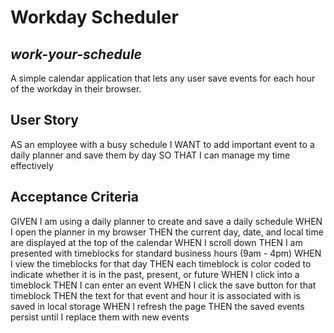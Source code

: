 # Workday Scheduler

## _work-your-schedule_
A simple calendar application that lets any user save events for each hour of the workday in their browser.

## User Story
AS an employee with a busy schedule
I WANT to add important event to a daily planner and save them by day
SO THAT I can manage my time effectively

## Acceptance Criteria
GIVEN I am using a daily planner to create and save a daily schedule
WHEN I open the planner in my browser
THEN the current day, date, and local time are displayed at the top of the calendar
WHEN I scroll down
THEN I am presented with timeblocks for standard business hours (9am - 4pm)
WHEN I view the timeblocks for that day
THEN each timeblock is color coded to indicate whether it is in the past, present, or future
WHEN I click into a timeblock
THEN I can enter an event
WHEN I click the save button for that timeblock
THEN the text for that event and hour it is associated with is saved in local storage
WHEN I refresh the page 
THEN the saved events persist until I replace them with new events



